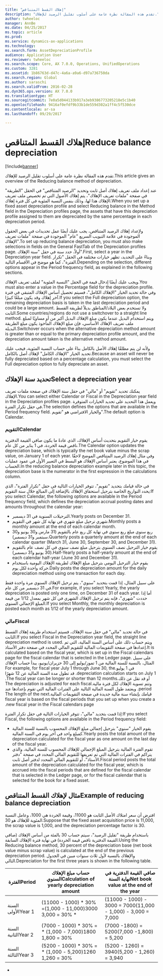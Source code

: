 ```yaml
---
title: "إهلاك القسط المتناقص"
description: "تقدم هذه المقالة نظرة عامة على أسلوب تقليل الرصيد للإهلاك."
author: twheeloc
manager: AnnBe
ms.date: 04/25/2017
ms.topic: article
ms.prod: 
ms.service: dynamics-ax-applications
ms.technology: 
ms.search.form: AssetDepreciationProfile
audience: Application User
ms.reviewer: twheeloc
ms.search.scope: Core, AX 7.0.0, Operations, UnifiedOperations
ms.custom: 3281
ms.assetid: 1b86763d-d47c-4a6a-a9a6-d97a736750da
ms.search.region: Global
ms.author: saraschi
ms.search.validFrom: 2016-02-28
ms.dyn365.ops.version: AX 7.0.0
ms.translationtype: HT
ms.sourcegitcommit: 7e0a5d044133b917a3eb9386773205218e5c1b40
ms.openlocfilehash: 9416af0efdf9b33b1de559d302a1ff4c5f530dce
ms.contentlocale: ar-sa
ms.lasthandoff: 09/29/2017

---
```


# <a name="reduce-balance-depreciation"></a><span data-ttu-id="7bf17-103">إهلاك القسط المتناقص</span><span class="sxs-lookup"><span data-stu-id="7bf17-103">Reduce balance depreciation</span></span>

[!include[banner](../includes/banner.md)]


<span data-ttu-id="7bf17-104">تقدم هذه المقالة نظرة عامة على أسلوب تقليل الرصيد للإهلاك.</span><span class="sxs-lookup"><span data-stu-id="7bf17-104">This article gives an overview of the Reducing balance method of depreciation.</span></span>

<span data-ttu-id="7bf17-105">عند إعداد ملف تعريف إهلاك أصل ثابت وتحديد "الرصيد المتناقص" في الحقل "الطريقة" في صفحة "ملفات تعريف الإهلاك"، يتم إهلاك الأصول التي تم تخصيص ملف تعريف الإهلاك هذا لها، وذلك بنفس النسبة المئوية في كل فترة إهلاك.</span><span class="sxs-lookup"><span data-stu-id="7bf17-105">When you set up a fixed asset depreciation profile and select Reducing balance in the Method field in the Depreciation profiles page, the assets that have this depreciation profile assigned to them are depreciated by the same percentage in each depreciation period.</span></span>

<span data-ttu-id="7bf17-106">ولإعداد إهلاك الرصيد المتناقص، يجب عليك أيضًا عمل تحديدات في بعض الحقول الموجودة في علامة التبويب السريع "عام" الموجودة في صفحة "ملفات تعريف الإهلاك".</span><span class="sxs-lookup"><span data-stu-id="7bf17-106">To set up reducing balance depreciation, you must also make selections in fields on the General FastTab of the Depreciation profiles page.</span></span> <span data-ttu-id="7bf17-107">أولاً، حدد سنة في حقل "سنة الإهلاك".</span><span class="sxs-lookup"><span data-stu-id="7bf17-107">First, select a year in the Depreciation year field.</span></span> <span data-ttu-id="7bf17-108">وبناءً على التحديد، تظهر خيارات مختلفة في الحقل "تكرار الفترة"، كما هو موضح في الأقسام التالية.</span><span class="sxs-lookup"><span data-stu-id="7bf17-108">Depending on the selection, different options appear in the Period frequency field, as explained in the following sections.</span></span> 

<span data-ttu-id="7bf17-109">ويجب عليك أيضًا إدخال قيمة في الحقل "النسبة المئوية" لملف تعريف الإهلاك.</span><span class="sxs-lookup"><span data-stu-id="7bf17-109">You must also enter a value in the Percentage field for the depreciation profile.</span></span> <span data-ttu-id="7bf17-110">وفي حالة تحديد الخيار "الإهلاك الكامل"، فسيتم تحصيل أساس الإهلاك المتبقي في فترة آخر إهلاك وقد يكون مبلغًا كبيرًا.</span><span class="sxs-lookup"><span data-stu-id="7bf17-110">If you select the Full depreciation option, the remaining depreciation basis is taken in the last depreciation period and could be a large amount.</span></span> <span data-ttu-id="7bf17-111">ولا تستخدم بعض البلاد/المناطق بديلاً لطريقة القسط الثابت.</span><span class="sxs-lookup"><span data-stu-id="7bf17-111">Some countries/regions do not use a switchover to a straight line method.</span></span> <span data-ttu-id="7bf17-112">ويتم استخدام البديل عندما يكون مبلغ الإهلاك البديل أكبر من أو مساويًا لمبلغ ملف تعريف الإهلاك الأساسي، فإن مبلغ الإهلاك المأخوذ يكون مبلغ الطريقة البديلة.</span><span class="sxs-lookup"><span data-stu-id="7bf17-112">Switchover occurs when the alternative depreciation method amount is greater than or equal to the primary depreciation profile amount, and the depreciation amount taken is the alternative method amount.</span></span> 

<span data-ttu-id="7bf17-113">ولأنه لن يتم مطلقًا إهلاك الأصل بالكامل بناءً على حساب النسبة المئوية، فيجب عليك تحديد الخيار "الإهلاك الكامل" لإهلاك أصل بالكامل.</span><span class="sxs-lookup"><span data-stu-id="7bf17-113">Because an asset will never be fully depreciated based on a percentage calculation, you must select the Full depreciation option to fully depreciate an asset.</span></span>

## <a name="select-a-depreciation-year"></a><span data-ttu-id="7bf17-114">تحديد سنة الإهلاك</span><span class="sxs-lookup"><span data-stu-id="7bf17-114">Select a depreciation year</span></span>
<span data-ttu-id="7bf17-115">يمكنك تحديد "تقويم" أو "مالي" في حقل سنة الإهلاك في صفحة ملفات تعريف الإهلاك.</span><span class="sxs-lookup"><span data-stu-id="7bf17-115">You can select either Calendar or Fiscal in the Depreciation year field in the Depreciation profiles page.</span></span> <span data-ttu-id="7bf17-116">ويعمل هذا التحديد على تحديد الخيارات المتوفرة في حقل تكرار الفترة.</span><span class="sxs-lookup"><span data-stu-id="7bf17-116">The selection defines the options that are available in the Period frequency field.</span></span> <span data-ttu-id="7bf17-117">والخيار الافتراضي هو "تقويم".</span><span class="sxs-lookup"><span data-stu-id="7bf17-117">The default option is Calendar.</span></span>

### <a name="calendar"></a><span data-ttu-id="7bf17-118">التقويم</span><span class="sxs-lookup"><span data-stu-id="7bf17-118">Calendar</span></span>

<span data-ttu-id="7bf17-119">يقوم خيار التقويم بتحديث أساس الإهلاك، الذي عادةً ما يكون صافي القيمة الدفترية ناقص قيمة الخردة، في 1 يناير من كل عام.</span><span class="sxs-lookup"><span data-stu-id="7bf17-119">The Calendar option updates the depreciation base, which is typically the net book value minus the scrap value, on January 1 of each year.</span></span> <span data-ttu-id="7bf17-120">وفي مثال إهلاك الرصيد المتناقص الموضح لاحقًا في هذا الموضوع، يعتبر أساس الإهلاك هو البسط في التعبير الأول في عمود عمليات الحساب.</span><span class="sxs-lookup"><span data-stu-id="7bf17-120">In the reducing balance depreciation example later in this topic, the depreciation base is the numerator in the first expression in the calculations column.</span></span> 

<span data-ttu-id="7bf17-121">في حالة قيامك بتحديد "تقويم"، تتوفر الخيارات التالية في حقل "تكرار الفترة"، الذي يحدد التواريخ الخاصة بترحيل استحقاق الإهلاك بالإضافة إلى المبالغ خلال سنة التقويم:</span><span class="sxs-lookup"><span data-stu-id="7bf17-121">If you select Calendar, the following options are available in the Period frequency field, which defines the depreciation accrual posting dates and amounts throughout the calendar year:</span></span>

-   <span data-ttu-id="7bf17-122">الترحيلات السنوية في 31 ديسمبر.</span><span class="sxs-lookup"><span data-stu-id="7bf17-122">Yearly posts on December 31.</span></span>
-   <span data-ttu-id="7bf17-123">شهري ترحيل مبلغ شهري في نهاية كل شهر في التقويم.</span><span class="sxs-lookup"><span data-stu-id="7bf17-123">Monthly posts a monthly amount at the end of each calendar month.</span></span>
-   <span data-ttu-id="7bf17-124">ربع سنوي مبلغ ربع سنوي في نهاية كل ربع عام بالتقويم (31 مارس و30 يونيو و30 سبتمبر و31 ديسمبر).</span><span class="sxs-lookup"><span data-stu-id="7bf17-124">Quarterly posts a quarterly amount at the end of each calendar quarter (March 31, June 30, September 30, and December 31).</span></span>
-   <span data-ttu-id="7bf17-125">يقوم خيار الترحيل نصف السنوي بترحيل مبلغ نصف سنوي في كل نصف عام بالتقويم (30 يونيو و31 ديسمبر).</span><span class="sxs-lookup"><span data-stu-id="7bf17-125">Half-Yearly posts a half-yearly amount at the end of each calendar half-year (June 30 and December 31).</span></span>
-   <span data-ttu-id="7bf17-126">يقوم خيار الترحيل اليومي بترحيل مبلغ الإهلاك لطريقة الإهلاك اليومية باستخدام حركة واحدة لكل يوم.</span><span class="sxs-lookup"><span data-stu-id="7bf17-126">Daily posts the depreciation amount for the daily depreciation method using one transaction for each day.</span></span>

<span data-ttu-id="7bf17-127">على سبيل المثال، إذا قمت بتحديد "سنوي"، يتم ترحيل الإهلاك السنوي مرة واحدة فقط في 31 ديسمبر من كل عام.</span><span class="sxs-lookup"><span data-stu-id="7bf17-127">For example, if you select Yearly, the yearly depreciation is posted only one time, on December 31 of each year.</span></span> <span data-ttu-id="7bf17-128">أما إذا حددت "شهري"، فإنه يتم ترحيل الإهلاك الشهري في كل شهر بمعدل 1/12 من قيمة المبلغ الإجمالي السنوي.</span><span class="sxs-lookup"><span data-stu-id="7bf17-128">If you select Monthly, the monthly depreciation is posted each month as 1/12 of the yearly depreciation amount.</span></span>

### <a name="fiscal"></a><span data-ttu-id="7bf17-129">مالي</span><span class="sxs-lookup"><span data-stu-id="7bf17-129">Fiscal</span></span>

<span data-ttu-id="7bf17-130">في حالة تحديد "مالي" في حقل سنة الإهلاك، فسيتم استخدام طريقة إهلاك القسط الثابت.</span><span class="sxs-lookup"><span data-stu-id="7bf17-130">If you select Fiscal in the Depreciation year field, the straight line depreciation method is used.</span></span> <span data-ttu-id="7bf17-131">ويتم حساب ذلك على أساس السنة المالية، التي تم إعدادها في صفحة التقويمات المالية للتقويم المالي المحدد في صفحة دفتر الأستاذ.</span><span class="sxs-lookup"><span data-stu-id="7bf17-131">It is calculated based on the fiscal year, which is set up in the Fiscal calendars page for the fiscal calendar that is selected in the Ledger page.</span></span> <span data-ttu-id="7bf17-132">‏‫على سبيل المثال، بالنسبة للسنة المالية من 1 تموز/يوليو إلى 30 حزيران/يونيو، يبدأ حساب الإهلاك في 1 يوليو.</span><span class="sxs-lookup"><span data-stu-id="7bf17-132">For example, for fiscal year July 1 through June 30, the depreciation calculation starts on July 1.</span></span> <span data-ttu-id="7bf17-133">قد تطول مدة السنة المالية عن 12 شهرًا أو قد تقل عن ذلك.</span><span class="sxs-lookup"><span data-stu-id="7bf17-133">The fiscal year can be longer or shorter than 12 months.</span></span> <span data-ttu-id="7bf17-134">وتتم تسوية الإهلاك لكل فترة مالية.</span><span class="sxs-lookup"><span data-stu-id="7bf17-134">The depreciation is adjusted for each fiscal period.</span></span> <span data-ttu-id="7bf17-135">ويعتمد طول السنة المالية التالية على الفترات المالية التي تقوم بإعدادها عند قيامك بإنشاء سنة مالية جديدة في صفحة التقويمات المالية.</span><span class="sxs-lookup"><span data-stu-id="7bf17-135">The length of the next fiscal year is based on the fiscal periods that you set up when you create a new fiscal year in the Fiscal calendars page.</span></span>


<span data-ttu-id="7bf17-136">إذا قمت بتحديد "مالي"، تتوفر الخيارات التالية في حقل تكرار الفترة:</span><span class="sxs-lookup"><span data-stu-id="7bf17-136">If you select Fiscal, the following options are available in the Period frequency field:</span></span>

-   <span data-ttu-id="7bf17-137">يقوم الخيار "سنوي" بترحيل إجمالي مبلغ الإهلاك المحسوب بالنسبة للسنة المالية كمبلغ واحد في آخر يوم في السنة المالية.</span><span class="sxs-lookup"><span data-stu-id="7bf17-137">Yearly posts the total amount of the depreciation calculated for the fiscal year as one amount on the last day of the fiscal year.</span></span>
-   <span data-ttu-id="7bf17-138">تقوم الفترة المالية بترحيل المبلغ الإجمالي للإهلاك المحسوب للسنة المالية، والذي يتراكم في الفترات المالية التي تم تعريفها للتقويم المالي المحدد في صفحة "دفتر الأستاذ"، أو للتقويم المالي المحدد لدفتر أصل ثابت.</span><span class="sxs-lookup"><span data-stu-id="7bf17-138">Fiscal period posts the total amount of the depreciation calculated for the fiscal year, which is accrued into the fiscal periods that are defined for the fiscal calendar that is selected in the Ledger page, or for the fiscal calendar that is selected for the book for a fixed asset.</span></span>

## <a name="example-of-reducing-balance-depreciation"></a><span data-ttu-id="7bf17-139">مثال لإهلاك القسط المتناقص</span><span class="sxs-lookup"><span data-stu-id="7bf17-139">Example of reducing balance depreciation</span></span>

<span data-ttu-id="7bf17-140">افترض أن سعر امتلاك الأصل الثابت هو 11000، وقيمة الخردة هي 1000، وعامل النسبة المئوية للإهلاك هو 30.</span><span class="sxs-lookup"><span data-stu-id="7bf17-140">Suppose that the fixed asset acquisition price is 11,000, the scrap value is 1,000, and the depreciation percentage factor is 30.</span></span> 

<span data-ttu-id="7bf17-141">باستخدام طريقة "تقليل الرصيد‬"، سيتم حساب 30 بالمئة من أساس الإهلاك (صافي القيمة الدفترية ناقص قيمة الخردة) في نهاية فترة الإهلاك السابقة.</span><span class="sxs-lookup"><span data-stu-id="7bf17-141">Using the Reducing balance method, 30 percent of the depreciation base (net book value minus scrap value) is calculated at the end of the previous depreciation period.</span></span> <span data-ttu-id="7bf17-142">والإهلاك بالنسبة لأول ثلاث سنوات مبين في الجدول التالي.</span><span class="sxs-lookup"><span data-stu-id="7bf17-142">Depreciation for the first three years is shown in the following table.</span></span>

| <span data-ttu-id="7bf17-143">الفترة</span><span class="sxs-lookup"><span data-stu-id="7bf17-143">Period</span></span> | <span data-ttu-id="7bf17-144">حساب مبلغ الإهلاك السنوي</span><span class="sxs-lookup"><span data-stu-id="7bf17-144">Calculation of yearly depreciation amount</span></span> | <span data-ttu-id="7bf17-145">صافي القيمة الدفترية في نهاية السنة</span><span class="sxs-lookup"><span data-stu-id="7bf17-145">Net book value at the end of the year</span></span> |
|--------|-------------------------------------------|---------------------------------------|
| <span data-ttu-id="7bf17-146">السنة الأولى</span><span class="sxs-lookup"><span data-stu-id="7bf17-146">Year 1</span></span> | <span data-ttu-id="7bf17-147">(11000 - 1000) \* 30% =‏ 3000</span><span class="sxs-lookup"><span data-stu-id="7bf17-147">(11,000 - 1,000) \* 30% = 3,000</span></span>           | <span data-ttu-id="7bf17-148">(11000 - 1000) - 3000 = 7000</span><span class="sxs-lookup"><span data-stu-id="7bf17-148">(11,000 - 1,000) - 3,000 = 7,000</span></span>      |
| <span data-ttu-id="7bf17-149">السنة الثانية</span><span class="sxs-lookup"><span data-stu-id="7bf17-149">Year 2</span></span> | <span data-ttu-id="7bf17-150">(7000 - 1000) \* 30% =‏ 1800</span><span class="sxs-lookup"><span data-stu-id="7bf17-150">(7,000 - 1,000) \* 30% = 1,800</span></span>            | <span data-ttu-id="7bf17-151">(7000 -1800) = 5200</span><span class="sxs-lookup"><span data-stu-id="7bf17-151">(7,000 -1,800) = 5,200</span></span>                |
| <span data-ttu-id="7bf17-152">السنة الثالثة</span><span class="sxs-lookup"><span data-stu-id="7bf17-152">Year 3</span></span> | <span data-ttu-id="7bf17-153">(5200 - 1000) \* 30% =‏ 1260</span><span class="sxs-lookup"><span data-stu-id="7bf17-153">(5,200 - 1,000) \* 30% = 1,260</span></span>            | <span data-ttu-id="7bf17-154">(5200 - 1260) = 3940</span><span class="sxs-lookup"><span data-stu-id="7bf17-154">(5,200 - 1,260) = 3,940</span></span>               |

 
-







